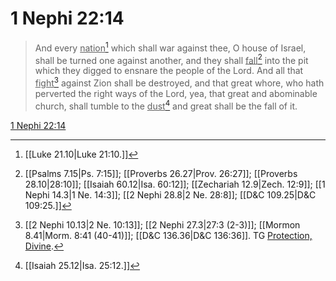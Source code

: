 # 1 Nephi 22:14

> And every <u>nation</u>[^a] which shall war against thee, O house of Israel, shall be turned one against another, and they shall <u>fall</u>[^b] into the pit which they digged to ensnare the people of the Lord. And all that <u>fight</u>[^c] against Zion shall be destroyed, and that great whore, who hath perverted the right ways of the Lord, yea, that great and abominable church, shall tumble to the <u>dust</u>[^d] and great shall be the fall of it.

[1 Nephi 22:14](https://www.churchofjesuschrist.org/study/scriptures/bofm/1-ne/22?lang=eng&id=p14#p14)


[^a]: [[Luke 21.10|Luke 21:10.]]
[^b]: [[Psalms 7.15|Ps. 7:15]]; [[Proverbs 26.27|Prov. 26:27]]; [[Proverbs 28.10|28:10]]; [[Isaiah 60.12|Isa. 60:12]]; [[Zechariah 12.9|Zech. 12:9]]; [[1 Nephi 14.3|1 Ne. 14:3]]; [[2 Nephi 28.8|2 Ne. 28:8]]; [[D&C 109.25|D&C 109:25.]]
[^c]: [[2 Nephi 10.13|2 Ne. 10:13]]; [[2 Nephi 27.3|27:3 (2-3)]]; [[Mormon 8.41|Morm. 8:41 (40-41)]]; [[D&C 136.36|D&C 136:36]]. TG [Protection, Divine](https://www.churchofjesuschrist.org/study/scriptures/tg/protection-divine?lang=eng).
[^d]: [[Isaiah 25.12|Isa. 25:12.]]
